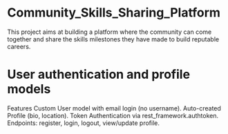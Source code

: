 # Community_Skills_Sharing_Platform
This project aims at building a platform where the community can come together and share the skills milestones they  have made to build reputable careers.

# User authentication and profile models
Features
Custom User model with email login (no username).
Auto-created Profile (bio, location).
Token Authentication via rest_framework.authtoken.
Endpoints: register, login, logout, view/update profile.
